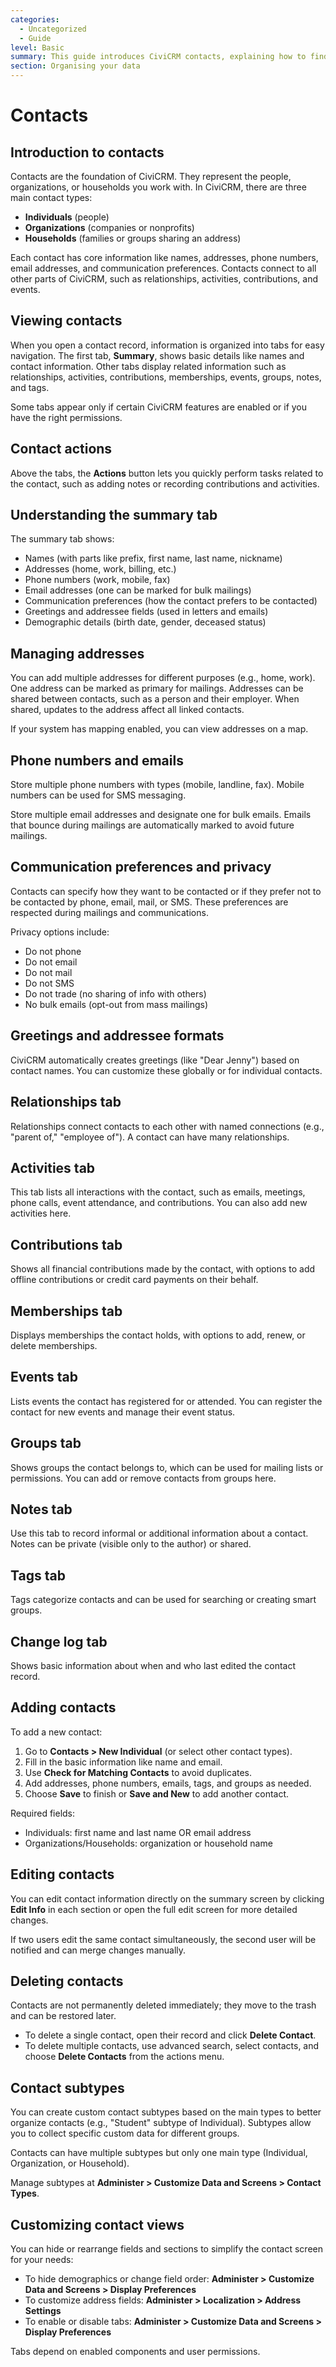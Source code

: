 ```yaml
---
categories:
  - Uncategorized
  - Guide  
level: Basic  
summary: This guide introduces CiviCRM contacts, explaining how to find, add, edit, and delete contacts, and how to understand and customize contact information for non-expert nonprofit users.  
section: Organising your data  
---
```


# Contacts

## Introduction to contacts

Contacts are the foundation of CiviCRM. They represent the people, organizations, or households you work with. In CiviCRM, there are three main contact types:

- **Individuals** (people)
- **Organizations** (companies or nonprofits)
- **Households** (families or groups sharing an address)

Each contact has core information like names, addresses, phone numbers, email addresses, and communication preferences. Contacts connect to all other parts of CiviCRM, such as relationships, activities, contributions, and events.

## Viewing contacts

When you open a contact record, information is organized into tabs for easy navigation. The first tab, **Summary**, shows basic details like names and contact information. Other tabs display related information such as relationships, activities, contributions, memberships, events, groups, notes, and tags.

Some tabs appear only if certain CiviCRM features are enabled or if you have the right permissions.

## Contact actions

Above the tabs, the **Actions** button lets you quickly perform tasks related to the contact, such as adding notes or recording contributions and activities.

## Understanding the summary tab

The summary tab shows:

- Names (with parts like prefix, first name, last name, nickname)
- Addresses (home, work, billing, etc.)
- Phone numbers (work, mobile, fax)
- Email addresses (one can be marked for bulk mailings)
- Communication preferences (how the contact prefers to be contacted)
- Greetings and addressee fields (used in letters and emails)
- Demographic details (birth date, gender, deceased status)

## Managing addresses

You can add multiple addresses for different purposes (e.g., home, work). One address can be marked as primary for mailings. Addresses can be shared between contacts, such as a person and their employer. When shared, updates to the address affect all linked contacts.

If your system has mapping enabled, you can view addresses on a map.

## Phone numbers and emails

Store multiple phone numbers with types (mobile, landline, fax). Mobile numbers can be used for SMS messaging.

Store multiple email addresses and designate one for bulk emails. Emails that bounce during mailings are automatically marked to avoid future mailings.

## Communication preferences and privacy

Contacts can specify how they want to be contacted or if they prefer not to be contacted by phone, email, mail, or SMS. These preferences are respected during mailings and communications.

Privacy options include:

- Do not phone
- Do not email
- Do not mail
- Do not SMS
- Do not trade (no sharing of info with others)
- No bulk emails (opt-out from mass mailings)

## Greetings and addressee formats

CiviCRM automatically creates greetings (like "Dear Jenny") based on contact names. You can customize these globally or for individual contacts.

## Relationships tab

Relationships connect contacts to each other with named connections (e.g., "parent of," "employee of"). A contact can have many relationships.

## Activities tab

This tab lists all interactions with the contact, such as emails, meetings, phone calls, event attendance, and contributions. You can also add new activities here.

## Contributions tab

Shows all financial contributions made by the contact, with options to add offline contributions or credit card payments on their behalf.

## Memberships tab

Displays memberships the contact holds, with options to add, renew, or delete memberships.

## Events tab

Lists events the contact has registered for or attended. You can register the contact for new events and manage their event status.

## Groups tab

Shows groups the contact belongs to, which can be used for mailing lists or permissions. You can add or remove contacts from groups here.

## Notes tab

Use this tab to record informal or additional information about a contact. Notes can be private (visible only to the author) or shared.

## Tags tab

Tags categorize contacts and can be used for searching or creating smart groups.

## Change log tab

Shows basic information about when and who last edited the contact record.

## Adding contacts

To add a new contact:

1. Go to **Contacts > New Individual** (or select other contact types).
2. Fill in the basic information like name and email.
3. Use **Check for Matching Contacts** to avoid duplicates.
4. Add addresses, phone numbers, emails, tags, and groups as needed.
5. Choose **Save** to finish or **Save and New** to add another contact.

Required fields:

- Individuals: first name and last name OR email address
- Organizations/Households: organization or household name

## Editing contacts

You can edit contact information directly on the summary screen by clicking **Edit Info** in each section or open the full edit screen for more detailed changes.

If two users edit the same contact simultaneously, the second user will be notified and can merge changes manually.

## Deleting contacts

Contacts are not permanently deleted immediately; they move to the trash and can be restored later.

- To delete a single contact, open their record and click **Delete Contact**.
- To delete multiple contacts, use advanced search, select contacts, and choose **Delete Contacts** from the actions menu.

## Contact subtypes

You can create custom contact subtypes based on the main types to better organize contacts (e.g., "Student" subtype of Individual). Subtypes allow you to collect specific custom data for different groups.

Contacts can have multiple subtypes but only one main type (Individual, Organization, or Household).

Manage subtypes at **Administer > Customize Data and Screens > Contact Types**.

## Customizing contact views

You can hide or rearrange fields and sections to simplify the contact screen for your needs:

- To hide demographics or change field order: **Administer > Customize Data and Screens > Display Preferences**
- To customize address fields: **Administer > Localization > Address Settings**
- To enable or disable tabs: **Administer > Customize Data and Screens > Display Preferences**

Tabs depend on enabled components and user permissions.

